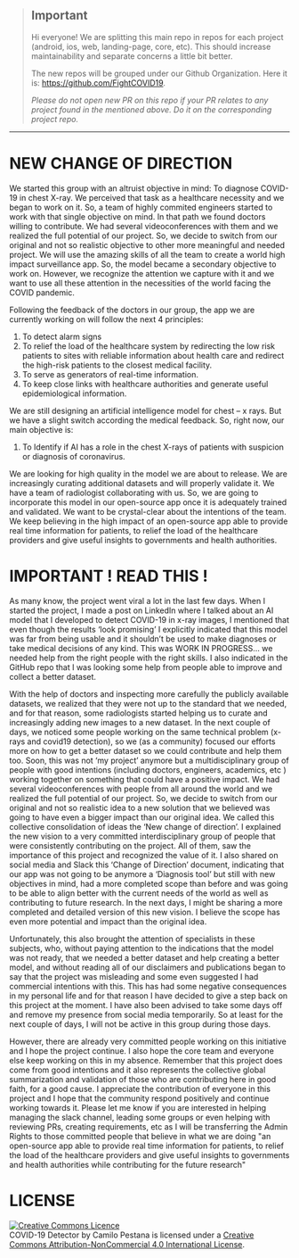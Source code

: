 
> ## Important
> Hi everyone! We are splitting this main repo in repos for each project (android, ios, web, landing-page, core, etc). This should increase maintainability and separate concerns a little bit better. 
> 
> The new repos will be grouped under our Github Organization. Here it is: https://github.com/FightCOVID19.  
>
>_Please do not open new PR on this repo if your PR relates to any project found in the mentioned above. Do it on the corresponding project repo._

----

# NEW CHANGE OF DIRECTION

We started this group with an altruist objective in mind: To diagnose COVID-19 in chest X-ray. We perceived that task as a healthcare necessity and we began to work on it. So, a team of highly commited engineers started to work with that single objective on mind. In that path we found doctors willing to contribute. We had several videoconferences with them and we realized the full potential of our project. So, we decide to switch from our original and not so realistic objective to other more meaningful and needed project. We will use the amazing skills of all the team to create a world high impact surveillance app. So, the model became a secondary objective to work on. However, we recognize the attention we capture with it and we want to use all these attention in the necessities of the world facing the COVID pandemic.

Following the feedback of the doctors in our group, the app we are currently working on will follow the next 4 principles:
1.  To detect alarm signs
2.  To relief the load of the healthcare system by redirecting the low risk patients to sites with reliable information about health care and redirect the high-risk patients to the closest medical facility.
3.  To serve as generators of real-time information.
4.  To keep close links with healthcare authorities and generate useful epidemiological information.

We are still designing an artificial intelligence model for chest – x rays. But we have a slight switch according the medical feedback. So, right now, our main objective is:
1.  To Identify if AI has a role in the chest X-rays of patients with suspicion or diagnosis of coronavirus.

We are looking for high quality in the model we are about to release. We are increasingly curating additional datasets and will properly validate it. We have a team of radiologist collaborating with us. So, we are going to incorporate this model in our open-source app once it is adequately trained and validated. We want to be crystal-clear about the intentions of the team. We keep believing in the high impact of an open-source app able to provide real time information for patients, to relief the load of the healthcare providers and give useful insights to governments and health authorities.

# IMPORTANT ! READ THIS !

As many know, the project went viral a lot in the last few days. When I started the project, I made a post on LinkedIn where I talked about an AI model that I developed to detect COVID-19 in x-ray images, I mentioned that even though the results ‘look promising’ I explicitly indicated that this model was far from being usable and it shouldn’t be used to make diagnoses or take medical decisions of any kind. This was WORK IN PROGRESS… we needed help from the right people with the right skills. I also indicated in the GitHub repo that I was looking some help from people able to improve and collect a better dataset.
 
 With the help of doctors and inspecting more carefully the publicly available datasets, we realized that they were not up to the standard that we needed, and for that reason, some radiologists started helping us to curate and increasingly adding new images to a new dataset. In the next couple of days, we noticed some people working on the same technical problem (x-rays and covid19 detection), so we (as a community) focused our efforts more on how to get a better dataset so we could contribute and help them too. Soon, this was not ‘my project’ anymore but a multidisciplinary group of people with good intentions (including doctors, engineers, academics, etc ) working together on something that could have a positive impact. We had several videoconferences with people from all around the world and we realized the full potential of our project. So, we decide to switch from our original and not so realistic idea to a new solution that we believed was going to have even a bigger impact than our original idea. We called this collective consolidation of ideas the ‘New change of direction’. I explained the new vision to a very committed interdisciplinary group of people that were consistently contributing on the project. All of them, saw the importance of this project and recognized the value of it. I also shared on social media and Slack this ‘Change of Direction’ document, indicating that our app was not going to be anymore a ‘Diagnosis tool’ but still with new objectives in mind, had a more completed scope than before and was going to be able to align better with the current needs of the world as well as contributing to future research. In the next days, I might be sharing a more completed and detailed version of this new vision. I believe the scope has even more potential and impact than the original idea.
 
Unfortunately, this also brought the attention of specialists in these subjects, who, without paying attention to the indications that the model was not ready, that we needed a better dataset and help creating a better model, and without reading all of our disclaimers and publications began to say that the project was misleading and some even suggested I had commercial intentions with this. This has had some negative consequences in my personal life and for that reason I have decided to give a step back on this project at the moment. I have also been advised to take some days off and remove my presence from social media temporarily. So at least for the next couple of days, I will not be active in this group during those days.
 
However, there are already very committed people working on this initiative and I hope the project continue. I also hope the core team and everyone else keep working on this in my absence. Remember that this project does come from good intentions and it also represents the collective global summarization and validation of those who are contributing here in good faith, for a good cause. I appreciate the contribution of everyone in this project and I hope that the community respond positively and continue working towards it.  Please let me know if you are interested in helping managing the slack channel, leading some groups or even helping with reviewing PRs, creating requirements, etc as I will be transferring the Admin Rights to those committed people that believe in what we are doing "an open-source app able to provide real time information for patients, to relief the load of the healthcare providers and give useful insights to governments and health authorities while contributing for the future research"

# LICENSE
<a rel="license" href="http://creativecommons.org/licenses/by-nc/4.0/"><img alt="Creative Commons Licence" style="border-width:0" src="https://i.creativecommons.org/l/by-nc/4.0/88x31.png" /></a><br /><span xmlns:dct="http://purl.org/dc/terms/" property="dct:title">COVID-19 Detector</span> by <span xmlns:cc="http://creativecommons.org/ns#" property="cc:attributionName">Camilo Pestana</span> is licensed under a <a rel="license" href="http://creativecommons.org/licenses/by-nc/4.0/">Creative Commons Attribution-NonCommercial 4.0 International License</a>.

</div>
